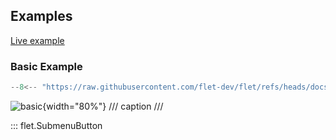 ## Examples

[Live example](https://flet-controls-gallery.fly.dev/buttons/submenubutton)

### Basic Example

```python
--8<-- "https://raw.githubusercontent.com/flet-dev/flet/refs/heads/docs/fix-links/sdk/python/examples/controls/submenu-button/basic.py"
```

![basic](https://raw.githubusercontent.com/flet-dev/flet/docs/fix-links/sdk/python/examples/controls/submenu-button/media/basic.gif){width="80%"}
/// caption
///

::: flet.SubmenuButton
